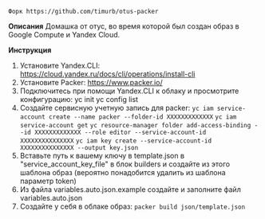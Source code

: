 `Форк https://github.com/timurb/otus-packer`

**Описания**
Домашка от отус, во время которой был создан образ в Google Compute и Yandex Cloud.

**Инструкция**
1. Установите Yandex.CLI: https://cloud.yandex.ru/docs/cli/operations/install-cli
2. Установите Packer: https://www.packer.io/
3. Подключитесь при помощи Yandex.CLI к облаку и просмотрите конфигурацию: yc init yc config list
4. Создайте сервисную учетную запись для packer: `yc iam service-account create --name packer --folder-id XXXXXXXXXXXXX` `yc iam service-account get` `yc resource-manager folder add-access-binding --id XXXXXXXXXXXXX --role editor --service-account-id XXXXXXXXXXXXXXX` `yc iam key create --service-account-id XXXXXXXXXXXXXXX --output key.json`
5. Вставьте путь к вашему ключу в template.json в "service_account_key_file" в блок builders и создайте из этого шаблона образ (вероятно понадобится удалить из шаблона параметр token)
6. Из файла variables.auto.json.example создайте и заполните файл variables.auto.json
7. Создайте у себя в облаке образ: `packer build json/template.json`